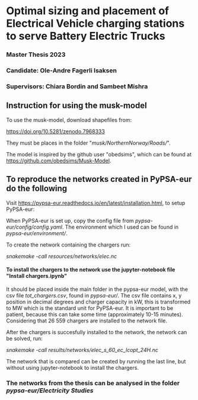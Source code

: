 # Optimal sizing and placement of Electrical Vehicle charging stations to serve Battery Electric Trucks 

### Master Thesis 2023
### Candidate: Ole-Andre Fagerli Isaksen
### Supervisors: Chiara Bordin and Sambeet Mishra

## Instruction for using the musk-model
To use the musk-model, download shapefiles from: 

https://doi.org/10.5281/zenodo.7968333

They must be places in the folder "*musk/NorthernNorway/Roads/*".

The model is inspired by the github user "obedsims", which can be found at https://github.com/obedsims/Musk-Model.

## To reproduce the networks created in PyPSA-eur do the following
Visit https://pypsa-eur.readthedocs.io/en/latest/installation.html, to setup PyPSA-eur:

When PyPSA-eur is set up, copy the config file from *pypsa-eur/config/config.yaml*.
The environment which I used can be found in *pypsa-eur/environment/*.

To create the network containing the chargers run: 

*snakemake -call resources/networks/elec.nc*

#### To install the chargers to the network use the jupyter-notebook file "Install chargers.ipynb"
It should be placed inside the main folder in the pypsa-eur model, with the csv file *tot_chargers.csv*, found in *pypsa-eur/*.
The csv file contains x, y position in decimal degrees and charger capacity in kW, this is transformed to MW which is the standard unit for PyPSA-eur. It is important to be patient, because this can take some time (approximately 10-15 minutes). Considering that 26 559 chargers are installed to the network file.

After the chargers is succesfully installed to the network, the network can be solved, run:

*snakemake -call results/networks/elec_s_60_ec_lcopt_24H.nc*

The network that is compared can be created by running the last line, but without using jupyter-notebook to install the chargers.

### The networks from the thesis can be analysed in the folder *pypsa-eur/Electricity Studies*
